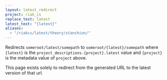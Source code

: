 ```yaml
---
layout: latest_redirect
project: riak_cs
replace_text: latest
latest_text: "{latest}"
aliases:
  - "/riakcs/latest/theory/stanchion/"
---
```


Redirects `someroot/latest/somepath` to `someroot/{latest}/somepath` 
where `{latest}` is the `project_descriptions.{project}.latest` value
and `{project}` is the metadata value of `project` above.

This page exists solely to redirect from the generated URL to the latest version of
that url.



